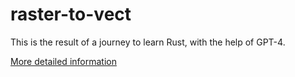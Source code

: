 # raster-to-vect

This is the result of a journey to learn Rust, with the help of GPT-4.

[More detailed information](https://medium.com/@mpuig/a-rust-y-adventure-with-gpt-4-from-raster-to-vector-c63a7c107d1e)
